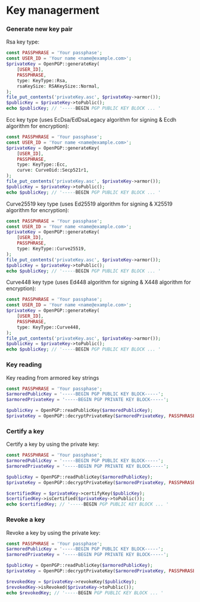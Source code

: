 Key managerment
===============

### Generate new key pair

Rsa key type:
```php
const PASSPHRASE = 'Your passphase';
const USER_ID = 'Your name <name@example.com>';
$privateKey = OpenPGP::generateKey(
    [USER_ID],
    PASSPHRASE,
    type: KeyType::Rsa,
    rsaKeySize: RSAKeySize::Normal,
);
file_put_contents('privateKey.asc', $privateKey->armor());
$publicKey = $privateKey->toPublic();
echo $publicKey; // '-----BEGIN PGP PUBLIC KEY BLOCK ... '
```

Ecc key type (uses EcDsa/EdDsaLegacy algorithm for signing & Ecdh algorithm for encryption):
```php
const PASSPHRASE = 'Your passphase';
const USER_ID = 'Your name <name@example.com>';
$privateKey = OpenPGP::generateKey(
    [USER_ID],
    PASSPHRASE,
    type: KeyType::Ecc,
    curve: CurveOid::Secp521r1,
);
file_put_contents('privateKey.asc', $privateKey->armor());
$publicKey = $privateKey->toPublic();
echo $publicKey; // '-----BEGIN PGP PUBLIC KEY BLOCK ... '
```

Curve25519 key type (uses Ed25519 algorithm for signing & X25519 algorithm for encryption):
```php
const PASSPHRASE = 'Your passphase';
const USER_ID = 'Your name <name@example.com>';
$privateKey = OpenPGP::generateKey(
    [USER_ID],
    PASSPHRASE,
    type: KeyType::Curve25519,
);
file_put_contents('privateKey.asc', $privateKey->armor());
$publicKey = $privateKey->toPublic();
echo $publicKey; // '-----BEGIN PGP PUBLIC KEY BLOCK ... '
```

Curve448 key type (uses Ed448 algorithm for signing & X448 algorithm for encryption):
```php
const PASSPHRASE = 'Your passphase';
const USER_ID = 'Your name <name@example.com>';
$privateKey = OpenPGP::generateKey(
    [USER_ID],
    PASSPHRASE,
    type: KeyType::Curve448,
);
file_put_contents('privateKey.asc', $privateKey->armor());
$publicKey = $privateKey->toPublic();
echo $publicKey; // '-----BEGIN PGP PUBLIC KEY BLOCK ... '
```

### Key reading

Key reading from armored key strings
```php
const PASSPHRASE = 'Your passphase';
$armoredPublicKey = '-----BEGIN PGP PUBLIC KEY BLOCK-----';
$armoredPrivateKey = '-----BEGIN PGP PRIVATE KEY BLOCK-----';

$publicKey = OpenPGP::readPublicKey($armoredPublicKey);
$privateKey = OpenPGP::decryptPrivateKey($armoredPrivateKey, PASSPHRASE);
```

### Certify a key

Certify a key by using the private key:
```php
const PASSPHRASE = 'Your passphase';
$armoredPublicKey = '-----BEGIN PGP PUBLIC KEY BLOCK-----';
$armoredPrivateKey = '-----BEGIN PGP PRIVATE KEY BLOCK-----';

$publicKey = OpenPGP::readPublicKey($armoredPublicKey);
$privateKey = OpenPGP::decryptPrivateKey($armoredPrivateKey, PASSPHRASE);

$certifiedKey = $privateKey->certifyKey($publicKey);
$certifiedKey->isCertified($privateKey->toPublic());
echo $certifiedKey; // '-----BEGIN PGP PUBLIC KEY BLOCK ... '
```

### Revoke a key

Revoke a key by using the private key:
```php
const PASSPHRASE = 'Your passphase';
$armoredPublicKey = '-----BEGIN PGP PUBLIC KEY BLOCK-----';
$armoredPrivateKey = '-----BEGIN PGP PRIVATE KEY BLOCK-----';

$publicKey = OpenPGP::readPublicKey($armoredPublicKey);
$privateKey = OpenPGP::decryptPrivateKey($armoredPrivateKey, PASSPHRASE);

$revokedKey = $privateKey->revokeKey($publicKey);
$revokedKey->isRevoked($privateKey->toPublic());
echo $revokedKey; // '-----BEGIN PGP PUBLIC KEY BLOCK ... '
```
